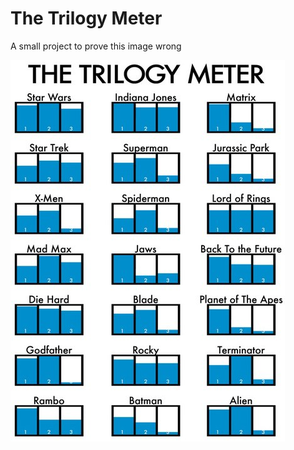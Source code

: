 # The Trilogy Meter

A small project to prove this image wrong

![The Trilogy Meter](./trilogymeter.jpg?raw=true)